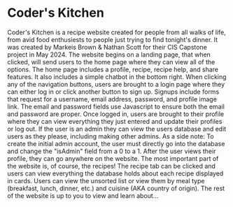 # Coder's Kitchen
Coder's Kitchen is a recipe website created for people from all walks of life, from avid food enthusiests to people just trying to find tonight's dinner. It was created by Markeis Brown & Nathan Scott for their CIS Capstone project in May 2024.
The website begins on a landing page, that when clicked, will send users to the home page where they can view all of the options.
The home page includes a profile, recipe, recipe help, and share features. It also includes a simple chatbot in the bottom right.
When clicking any of the navigation buttons, users are brought to a login page where they can either log in or click another button to sign up.
Signups include forms that request for a username, email address, password, and profile image link. The email and password fields use Javascript to ensure both the email and password are proper.
Once logged in, users are brought to their profile where they can view everything they just entered and update their profiles or log out. If the user is an admin they can view the users database and edit users as they please, including making other admins.
As a side note: To create the initial admin account, the user must directly go into the database and change the "isAdmin" field from a 0 to a 1.
After the user views their profile, they can go anywhere on the website.
The most important part of the website is, of course, the recipes!
The recipe tab can be clicked and users can view everything the database holds about each recipe displayed in cards.
Users can view the unsorted list or view them by meal type (breakfast, lunch, dinner, etc.) and cuisine (AKA country of origin).
The rest of the website is up to you to view and learn about...
